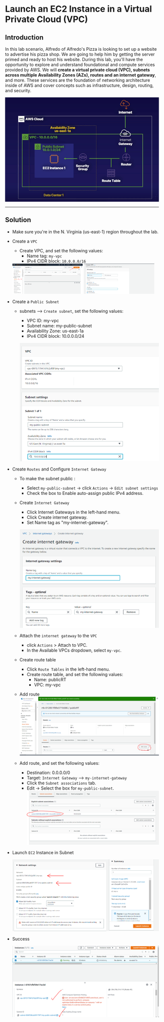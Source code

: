 # Launch an EC2 Instance in a Virtual Private Cloud (VPC)

## Introduction

In this lab scenario, Alfredo of Alfredo's Pizza is looking to set up a website to advertise his pizza shop. We are going to help him by getting the server primed and ready to host his website. During this lab, you'll have the opportunity to explore and understand foundational and compute services provided by AWS. We will **create a virtual private cloud (VPC), subnets across multiple Availability Zones (AZs), routes and an internet gateway**, and more. These services are the foundation of networking architecture inside of AWS and cover concepts such as infrastructure, design, routing, and security.

![alt](./img/lab1.PNG)

---

## Solution

- Make sure you're in the N. Virginia (us-east-1) region throughout the lab.

- Create a `VPC`

  - Create VPC, and set the following values:
    - Name tag: `my-vpc`
    - IPv4 CIDR block: `10.0.0.0/16`

  <img src='./img/1.PNG' width = 48%>
  <img src='./img/2.PNG' width = 48%>

- Create a `Public Subnet`

  - subnets --> `Create subnet`, set the following values:

    - VPC ID: my-vpc
    - Subnet name: my-public-subnet
    - Availability Zone: us-east-1a
    - IPv4 CIDR block: 10.0.0.0/24

    ![alt](./img/3.PNG)

- Create `Routes` and Configure `Internet Gateway`

  - To make the subnet public :

    - Select `my-public-subnet` -> click `Actions` -> `Edit subnet settings`
    - Check the box to Enable auto-assign public IPv4 address.

  - Create `Internet Gateway`

    - Click Internet Gateways in the left-hand menu.
    - Click Create internet gateway.
    - Set Name tag as "my-internet-gateway".

    ![alt](./img/4.PNG)

  - Attach the `internet gateway` to the `VPC`

    - click `Actions` > Attach to VPC.
    - In the Available VPCs dropdown, select `my-vpc`.

  - Create route table

    - Click `Route Tables` in the left-hand menu.
    - Create route table, and set the following values:
      - Name: publicRT
      - VPC: my-vpc

  - Add route
    ![5](./img/5.PNG)
  - Add route, and set the following values:
    - Destination: 0.0.0.0/0
    - Target: `Internet Gateway` --> `my-internet-gateway`
    - Click the `Subnet associations` tab.
    - Edit -> Select the box for `my-public-subnet`.
      ![6](./img/6.PNG)

- Launch `EC2` Instance in Subnet

  ![7](./img/7.PNG)

- Success

  ![success](./img/8.PNG)
